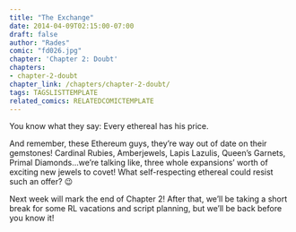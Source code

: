 ```yaml
---
title: "The Exchange"
date: 2014-04-09T02:15:00-07:00
draft: false
author: "Rades"
comic: "fd026.jpg"
chapter: 'Chapter 2: Doubt'
chapters:
- chapter-2-doubt
chapter_link: /chapters/chapter-2-doubt/
tags: TAGSLISTTEMPLATE
related_comics: RELATEDCOMICTEMPLATE
---
```


You know what they say: Every ethereal has his price. 


And remember, these Ethereum guys, they’re way out of date on their gemstones! Cardinal Rubies, Amberjewels, Lapis Lazulis, Queen’s Garnets, Primal Diamonds…we’re talking like, three whole expansions’ worth of exciting new jewels to covet! What self-respecting ethereal could resist such an offer?  😉


Next week will mark the end of Chapter 2! After that, we’ll be taking a short break for some RL vacations and script planning, but we’ll be back before you know it!

